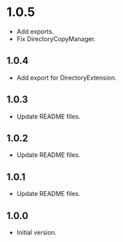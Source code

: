 # 1.0.5

- Add exports.
- Fix DirectoryCopyManager.

## 1.0.4

- Add export for DirectoryExtension.

## 1.0.3

- Update README files.

## 1.0.2

- Update README files.

## 1.0.1

- Update README files.

## 1.0.0

- Initial version.
